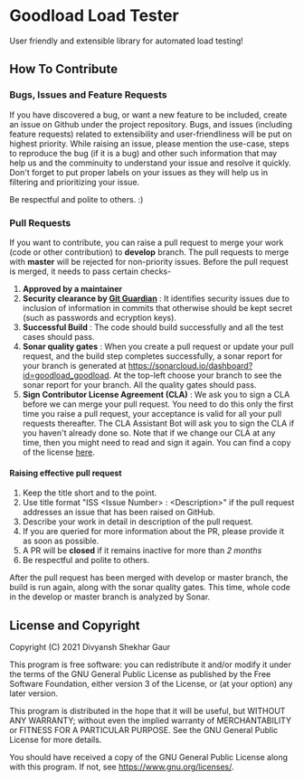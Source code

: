 Goodload Load Tester
=========================================
User friendly and extensible library for automated load testing!


## How To Contribute
### Bugs, Issues and Feature Requests
If you have discovered a bug, or want a new feature to be included, create an issue on Github under the project repository.
Bugs, and issues (including feature requests) related to extensibility and user-friendliness will be put on highest priority.
While raising an issue, please mention the use-case, steps to reproduce the bug (if it is a bug) and other such information that may help us and the comminuity to understand your issue and resolve it quickly.
Don't forget to put proper labels on your issues as they will help us in filtering and prioritizing your issue.

Be respectful and polite to others. :)

### Pull Requests
If you want to contribute, you can raise a pull request to merge your work (code or other contribution) to <b>develop</b> branch. The pull requests to merge with <b>master</b> will be rejected for non-priority issues. Before the pull request is merged, it needs to pass certain checks-
<ol>
    <li><b>Approved by a maintainer</b></li>
    <li><b>Security clearance by <a href="https://www.gitguardian.com/">Git Guardian</a></b> : It identifies security issues due to inclusion of information in commits that otherwise should be kept secret (such as passwords and ecryption keys).</li>
    <li><b>Successful Build</b> : The code should build successfully and all the test cases should pass.
    <li><b>Sonar quality gates</b> : When you create a pull request or update your pull request, and the build step completes successfully, a sonar report for your branch is generated at <a href="https://sonarcloud.io/dashboard?id=goodload_goodload">https://sonarcloud.io/dashboard?id=goodload_goodload</a>. At the top-left choose your branch to see the sonar report for your branch. All the quality gates should pass.</li>
    <li><b>Sign Contributor License Agreement (CLA)</b> : We ask you to sign a CLA before we can merge your pull request. You need to do this only the first time you raise a pull request, your acceptance is valid for all your pull requests thereafter. The CLA Assistant Bot will ask you to sign the CLA if you haven't already done so. Note that if we change our CLA at any time, then you might need to read and sign it again. You can find a copy of the license <a href="https://gist.github.com/divyanshshekhar/be495242398e3f8a6a8202b9e3d0ce11">here</a>.
</ol>

#### Raising effective pull request
<ol>
    <li>Keep the title short and to the point.</li>
    <li>Use title format "ISS &lt;Issue Number&gt; : &lt;Description&gt" if the pull request addresses an issue that has been raised on GitHub.</li>
    <li>Describe your work in detail in description of the pull request.</li>
    <li>If you are queried for more information about the PR, please provide it as soon as possible.</li>
    <li>A PR will be <b>closed</b> if it remains inactive for more than <i>2 months</i></li>
    <li>Be respectful and polite to others.</li>
</ol>

After the pull request has been merged with develop or master branch, the build is run again, along with the sonar quality gates. This time, whole code in the develop or master branch is analyzed by Sonar.

## License and Copyright
Copyright (C) 2021 Divyansh Shekhar Gaur

This program is free software: you can redistribute it and/or modify
it under the terms of the GNU General Public License as published by
the Free Software Foundation, either version 3 of the License, or
(at your option) any later version.

This program is distributed in the hope that it will be useful,
but WITHOUT ANY WARRANTY; without even the implied warranty of
MERCHANTABILITY or FITNESS FOR A PARTICULAR PURPOSE.  See the
GNU General Public License for more details.

You should have received a copy of the GNU General Public License
along with this program.  If not, see <https://www.gnu.org/licenses/>.
